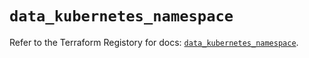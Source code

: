 # `data_kubernetes_namespace`

Refer to the Terraform Registory for docs: [`data_kubernetes_namespace`](https://registry.terraform.io/providers/hashicorp/kubernetes/2.25.2/docs/data-sources/namespace).
